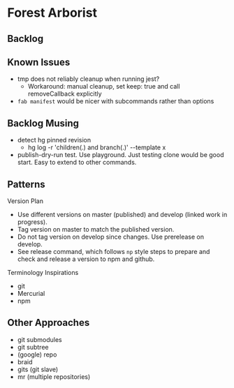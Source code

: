 # Forest Arborist

## Backlog

## Known Issues

- tmp does not reliably cleanup when running jest?
    - Workaround: manual cleanup, set keep: true and call removeCallback explicitly
- `fab manifest` would be nicer with subcommands rather than options

## Backlog Musing

- detect hg pinned revision
    - hg log -r 'children(.) and branch(.)' --template x
- publish-dry-run test. Use playground. Just testing clone would be good start. Easy to extend to other commands.

## Patterns

Version Plan

- Use different versions on master (published) and develop (linked work in progress).
- Tag version on master to match the published version.
- Do not tag version on develop since changes. Use prerelease on develop.
- See release command, which follows `np` style steps to prepare and check and release a version to npm and github.

Terminology Inspirations

- git
- Mercurial
- npm

## Other Approaches

- git submodules
- git subtree
- (google) repo
- braid
- gits (git slave)
- mr (multiple repositories)
